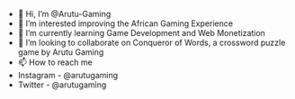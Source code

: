 - 👋 Hi, I’m @Arutu-Gaming
- 👀 I’m interested improving the African Gaming Experience
- 🌱 I’m currently learning Game Development and Web Monetization
- 💞️ I’m looking to collaborate on Conqueror of Words, a crossword puzzle game by Arutu Gaming
- 📫 How to reach me
- Instagram - @arutugaming
- Twitter - @arutugaming

<!---
Arutu-Gaming/Arutu-Gaming is a ✨ special ✨ repository because its `README.md` (this file) appears on your GitHub profile.
You can click the Preview link to take a look at your changes.
--->
